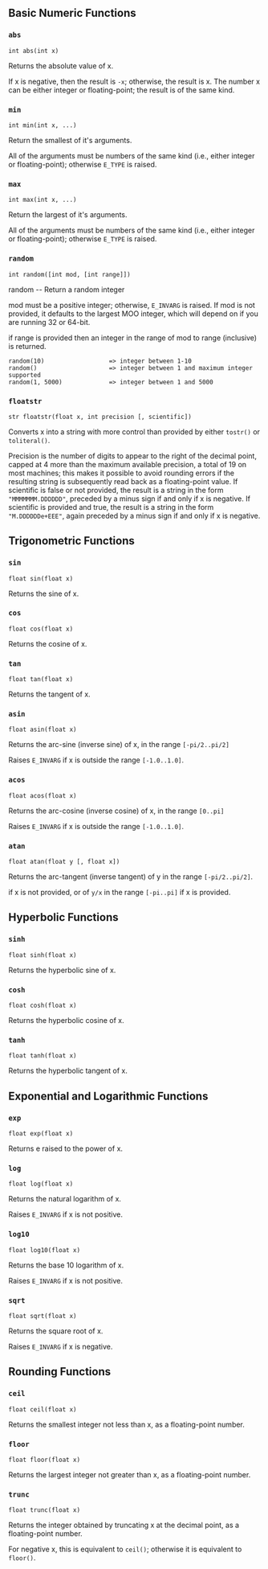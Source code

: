 ## Basic Numeric Functions

### `abs`

```
int abs(int x)
```

Returns the absolute value of x.

If x is negative, then the result is `-x`; otherwise, the result is x. The number x can be either integer or
floating-point; the result is of the same kind.

### `min`

```
int min(int x, ...)
```

Return the smallest of it's arguments.

All of the arguments must be numbers of the same kind (i.e., either integer or floating-point); otherwise `E_TYPE` is
raised.

### `max`

```
int max(int x, ...)
```

Return the largest of it's arguments.

All of the arguments must be numbers of the same kind (i.e., either integer or floating-point); otherwise `E_TYPE` is
raised.

### `random`

```
int random([int mod, [int range]])
```

random -- Return a random integer

mod must be a positive integer; otherwise, `E_INVARG` is raised. If mod is not provided, it defaults to the largest MOO
integer, which will depend on if you are running 32 or 64-bit.

if range is provided then an integer in the range of mod to range (inclusive) is returned.

```
random(10)                  => integer between 1-10
random()                    => integer between 1 and maximum integer supported
random(1, 5000)             => integer between 1 and 5000
```

### `floatstr`

```
str floatstr(float x, int precision [, scientific])
```

Converts x into a string with more control than provided by either `tostr()` or `toliteral()`.

Precision is the number of digits to appear to the right of the decimal point, capped at 4 more than the maximum
available precision, a total of 19 on most machines; this makes it possible to avoid rounding errors if the resulting
string is subsequently read back as a floating-point value. If scientific is false or not provided, the result is a
string in the form `"MMMMMMM.DDDDDD"`, preceded by a minus sign if and only if x is negative. If scientific is provided
and true, the result is a string in the form `"M.DDDDDDe+EEE"`, again preceded by a minus sign if and only if x is
negative.

## Trigonometric Functions

### `sin`

```
float sin(float x)
```

Returns the sine of x.

### `cos`

```
float cos(float x)
```

Returns the cosine of x.

### `tan`

```
float tan(float x)
```

Returns the tangent of x.

### `asin`

```
float asin(float x)
```

Returns the arc-sine (inverse sine) of x, in the range `[-pi/2..pi/2]`

Raises `E_INVARG` if x is outside the range `[-1.0..1.0]`.

### `acos`

```
float acos(float x)
```

Returns the arc-cosine (inverse cosine) of x, in the range `[0..pi]`

Raises `E_INVARG` if x is outside the range `[-1.0..1.0]`.

### `atan`

```
float atan(float y [, float x])
```

Returns the arc-tangent (inverse tangent) of y in the range `[-pi/2..pi/2]`.

if x is not provided, or of `y/x` in the range `[-pi..pi]` if x is provided.

## Hyperbolic Functions

### `sinh`

```
float sinh(float x)
```

Returns the hyperbolic sine of x.

### `cosh`

```
float cosh(float x)
```

Returns the hyperbolic cosine of x.

### `tanh`

```
float tanh(float x)
```

Returns the hyperbolic tangent of x.

## Exponential and Logarithmic Functions

### `exp`

```
float exp(float x)
```

Returns e raised to the power of x.

### `log`

```
float log(float x)
```

Returns the natural logarithm of x.

Raises `E_INVARG` if x is not positive.

### `log10`

```
float log10(float x)
```

Returns the base 10 logarithm of x.

Raises `E_INVARG` if x is not positive.

### `sqrt`

```
float sqrt(float x)
```

Returns the square root of x.

Raises `E_INVARG` if x is negative.

## Rounding Functions

### `ceil`

```
float ceil(float x)
```

Returns the smallest integer not less than x, as a floating-point number.

### `floor`

```
float floor(float x)
```

Returns the largest integer not greater than x, as a floating-point number.

### `trunc`

```
float trunc(float x)
```

Returns the integer obtained by truncating x at the decimal point, as a floating-point number.

For negative x, this is equivalent to `ceil()`; otherwise it is equivalent to `floor()`.
